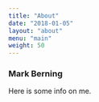 ```yaml
---
title: "About"
date: "2018-01-05"
layout: "about"
menu: "main"
weight: 50
---
```

<!-- ---
title: "About Mark"
date: 2018-01-05T23:35:18-08:00
draft: true
--- -->
### Mark Berning

Here is some info on me.
